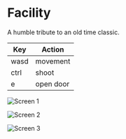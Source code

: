 Facility
===============

A humble tribute to an old time classic.

| Key  | Action     |
|------|------------|
| wasd | movement   |
| ctrl | shoot      |
| e    | open door  |

![Screen 1](https://drive.google.com/uc?id=1eENZS-CCKZCodbY-dDQaM2qoZ2Za5KMy "Screen 1")

![Screen 2](https://drive.google.com/uc?id=1vssQLtDX-E6z0Om-pqWayyps_BmdERFx "Screen 2")

![Screen 3](https://drive.google.com/uc?id=1kt3J7CcVrRL0ZS7jFsrKeSe9dxcOsFb0 "Screen 3")
